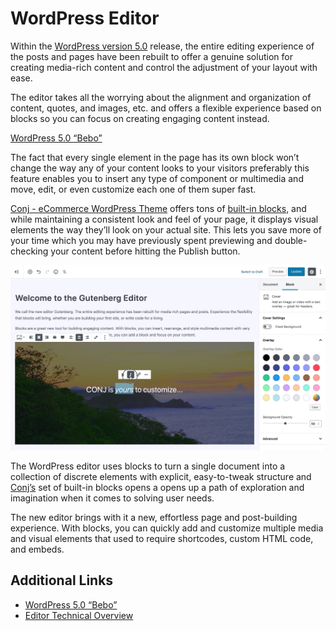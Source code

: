 # WordPress Editor

Within the [WordPress version 5.0](https://wordpress.org/news/2018/12/bebo/) release, the entire editing experience of the posts and pages have been rebuilt to offer a genuine solution for creating media-rich content and control the adjustment of your layout with ease.

The editor takes all the worrying about the alignment and organization of content, quotes, and images, etc. and offers a flexible experience based on blocks so you can focus on creating engaging content instead.

[WordPress 5.0 “Bebo”](https://www.youtube.com/embed/72xdCU__XCk ':include :type=iframe width=100% height=400px')

The fact that every single element in the page has its own block won’t change the way any of your content looks to your visitors preferably this feature enables you to insert any type of component or multimedia and move, edit, or even customize each one of them super fast.

[Conj - eCommerce WordPress Theme](https://themeforest.net/item/conj-ecommerce-wordpress-theme/21935639?ref=mypreview) offers tons of [built-in blocks](https://mypreview.github.io/Conj/#/?id=gutenberg-blocks), and while maintaining a consistent look and feel of your page, it displays visual elements the way they’ll look on your actual site. This lets you save more of your time which you may have previously spent previewing and double-checking your content before hitting the Publish button. 

![Conj and the new WordPress Editor "Gutenberg"](img/conj-and-gutenberg-wordpress-editor.jpg)

The WordPress editor uses blocks to turn a single document into a collection of discrete elements with explicit, easy-to-tweak structure and [Conj’s](https://themeforest.net/item/conj-ecommerce-wordpress-theme/21935639?ref=mypreview) set of built-in blocks opens a opens up a path of exploration and imagination when it comes to solving user needs.

The new editor brings with it a new, effortless page and post-building experience. With blocks, you can quickly add and customize multiple media and visual elements that used to require shortcodes, custom HTML code, and embeds.

## Additional Links

* [WordPress 5.0 “Bebo”](https://wordpress.org/news/2018/12/bebo/)
* [Editor Technical Overview](https://make.wordpress.org/core/2017/01/17/editor-technical-overview/)
